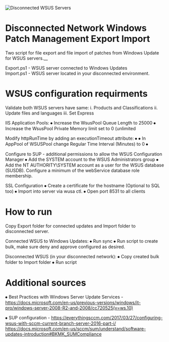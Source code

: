 ![Disconnected WSUS Servers](https://docs.microsoft.com/de-de/security-updates/windowsupdateservices/images/cc708628.970fd502-ce48-4a7b-a0f4-7a7c6eb5b36a%28ws.10%29.gif)

# Disconnected Network Windows Patch Management Export Import
Two script for file export and file import of patches from Windows Update for WSUS servers.__

Export.ps1 - WSUS server connected to Windows Updates<br />
Import.ps1 - WSUS server located in your disconnected environment.<br />

# WSUS configuration requirments

Validate both WSUS servers have same:
  i.	 Products and Classifications
  ii.	 Update files and languages
  iii. Set Express

IIS Application Pools:
  ⦁	Increase the WsusPool Queue Length to 25000
  ⦁	Increase the WsusPool Private Memory limit set to 0 (unlimited
  
Modify httpRunTime by adding an executionTimeout attribute:
  ⦁	<httpRuntime maxRequestLength="4096" executionTimeout="3600" />
  ⦁	In AppPool of WSUSPool change Regular Time Interval (Minutes) to 0
⦁	

Configure to SUP - additional permissions to allow the WSUS Configuration Manager
  ⦁	Add the SYSTEM account to the WSUS Administrators group
  ⦁	Add the NT AUTHORITY\SYSTEM account as a user for the WSUS database (SUSDB). Configure a minimum of the webService database role membership.


SSL Configuration
  ⦁	Create a certificate for the hostname (Optional to SQL too)
  ⦁	Import into server via wusa ctl.
  ⦁	Open port 8531 to all clients

# How to run

Copy Export folder for connected  updates and Import folder to disconnected server.

Connected WSUS to Windows Updates:
  ⦁	Run sync 
  ⦁	Run script to create bulk, make sure deny and approve configured as desired.

Disconnected WSUS (in your disconnected network):
  ⦁	Copy created bulk folder to Import folder
  ⦁	Run script 


# Additional sources

⦁ Best Practices with Windows Server Update Services - https://docs.microsoft.com/en-us/previous-versions/windows/it-pro/windows-server-2008-R2-and-2008/cc720525(v=ws.10)

⦁ SUP configuration - https://everythingsccm.com/2017/03/27/configuring-wsus-with-sccm-current-branch-server-2016-part-i/
                      https://docs.microsoft.com/en-us/sccm/sum/understand/software-updates-introduction#BKMK_SUMCompliance

